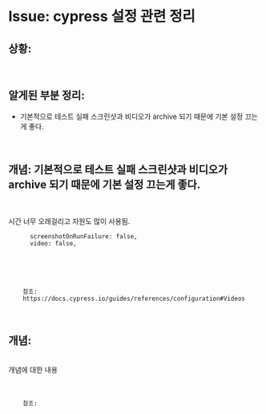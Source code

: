 <!--
author: Dailyscat
purpose: issue arrange
rules:
 (1) 헤더와 문단사이
    <br/>
    <br/>
 (2) 코드가 작성되는 부분은 >로 정리
 (3) 참조는 해당 내용 바로 아래
    <br/>
    <br/>
 (4) 명령어는 bold
 (5) 방안은 ## 안의 과정은 ###
-->

# Issue: cypress 설정 관련 정리

## 상황:


<br/>

## 알게된 부분 정리:

- 기본적으로 테스트 실패 스크린샷과 비디오가 archive 되기 때문에 기본 설정 끄는게 좋다.

<br/>

## 개념: 기본적으로 테스트 실패 스크린샷과 비디오가 archive 되기 때문에 기본 설정 끄는게 좋다.


<br/>

시간 너무 오래걸리고 자원도 많이 사용됨.

  ```
        screenshotOnRunFailure: false,
        video: false,
  ```
<br/>
<br/>
<br/>

        참조:
        https://docs.cypress.io/guides/references/configuration#Videos

<br/>

## 개념:

<br/>
  개념에 대한 내용
<br/>
<br/>
<br/>

        참조:

<br/>
